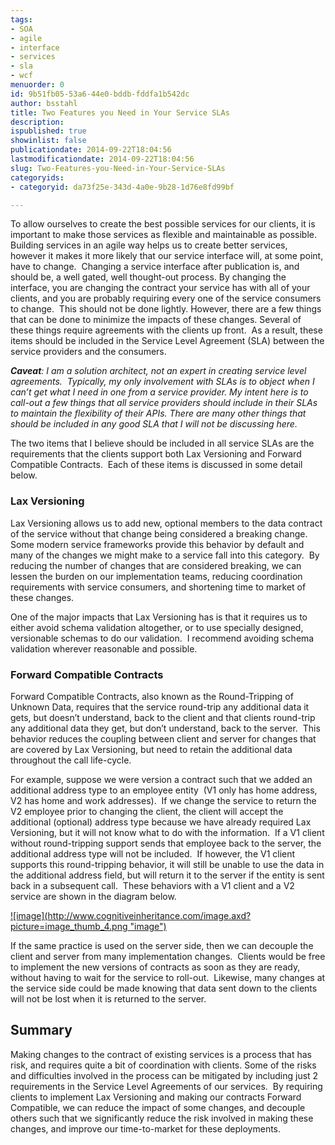 ```yaml
---
tags:
- SOA
- agile
- interface
- services
- sla
- wcf
menuorder: 0
id: 9b51fb05-53a6-44e0-bddb-fddfa1b542dc
author: bsstahl
title: Two Features you Need in Your Service SLAs
description: 
ispublished: true
showinlist: false
publicationdate: 2014-09-22T18:04:56
lastmodificationdate: 2014-09-22T18:04:56
slug: Two-Features-you-Need-in-Your-Service-SLAs
categoryids:
- categoryid: da73f25e-343d-4a0e-9b28-1d76e8fd99bf

---
```


To allow ourselves to create the best possible services for our clients, it is important to make those services as flexible and maintainable as possible.  Building services in an agile way helps us to create better services, however it makes it more likely that our service interface will, at some point, have to change.  Changing a service interface after publication is, and should be, a well gated, well thought-out process. By changing the interface, you are changing the contract your service has with all of your clients, and you are probably requiring every one of the service consumers to change.  This should not be done lightly. However, there are a few things that can be done to minimize the impacts of these changes. Several of these things require agreements with the clients up front.  As a result, these items should be included in the Service Level Agreement (SLA) between the service providers and the consumers.

***Caveat**: I am a solution architect, not an expert in creating service level agreements.  Typically, my only involvement with SLAs is to object when I can’t get what I need in one from a service provider. My intent here is to call-out a few things that all service providers should include in their SLAs to maintain the flexibility of their APIs. There are many other things that should be included in any good SLA that I will not be discussing here.*

The two items that I believe should be included in all service SLAs are the requirements that the clients support both Lax Versioning and Forward Compatible Contracts.  Each of these items is discussed in some detail below.

### Lax Versioning

Lax Versioning allows us to add new, optional members to the data contract of the service without that change being considered a breaking change. Some modern service frameworks provide this behavior by default and many of the changes we might make to a service fall into this category.  By reducing the number of changes that are considered breaking, we can lessen the burden on our implementation teams, reducing coordination requirements with service consumers, and shortening time to market of these changes.

One of the major impacts that Lax Versioning has is that it requires us to either avoid schema validation altogether, or to use specially designed, versionable schemas to do our validation.  I recommend avoiding schema validation wherever reasonable and possible.

### Forward Compatible Contracts

Forward Compatible Contracts, also known as the Round-Tripping of Unknown Data, requires that the service round-trip any additional data it gets, but doesn’t understand, back to the client and that clients round-trip any additional data they get, but don’t understand, back to the server.  This behavior reduces the coupling between client and server for changes that are covered by Lax Versioning, but need to retain the additional data throughout the call life-cycle.

For example, suppose we were version a contract such that we added an additional address type to an employee entity  (V1 only has home address, V2 has home and work addresses).  If we change the service to return the V2 employee prior to changing the client, the client will accept the additional (optional) address type because we have already required Lax Versioning, but it will not know what to do with the information.  If a V1 client without round-tripping support sends that employee back to the server, the additional address type will not be included.  If however, the V1 client supports this round-tripping behavior, it will still be unable to use the data in the additional address field, but will return it to the server if the entity is sent back in a subsequent call.  These behaviors with a V1 client and a V2 service are shown in the diagram below.

[!\[image\](http://www.cognitiveinheritance.com/image.axd?picture=image_thumb_4.png "image")](http://www.cognitiveinheritance.com/image.axd?picture=image_4.png)

If the same practice is used on the server side, then we can decouple the client and server from many implementation changes.  Clients would be free to implement the new versions of contracts as soon as they are ready, without having to wait for the service to roll-out.  Likewise, many changes at the service side could be made knowing that data sent down to the clients will not be lost when it is returned to the server.

## Summary

Making changes to the contract of existing services is a process that has risk, and requires quite a bit of coordination with clients. Some of the risks and difficulties involved in the process can be mitigated by including just 2 requirements in the Service Level Agreements of our services.  By requiring clients to implement Lax Versioning and making our contracts Forward Compatible, we can reduce the impact of some changes, and decouple others such that we significantly reduce the risk involved in making these changes, and improve our time-to-market for these deployments.

